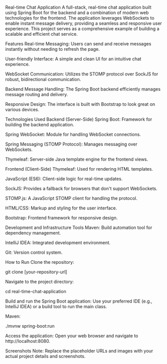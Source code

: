 Real-time Chat Application
A full-stack, real-time chat application built using Spring Boot for the backend and a combination of modern web technologies for the frontend. The application leverages WebSockets to enable instant message delivery, providing a seamless and responsive user experience. This project serves as a comprehensive example of building a scalable and efficient chat service.

Features
Real-time Messaging: Users can send and receive messages instantly without needing to refresh the page.

User-friendly Interface: A simple and clean UI for an intuitive chat experience.

WebSocket Communication: Utilizes the STOMP protocol over SockJS for robust, bidirectional communication.

Backend Message Handling: The Spring Boot backend efficiently manages message routing and delivery.

Responsive Design: The interface is built with Bootstrap to look great on various devices.

Technologies Used
Backend (Server-Side)
Spring Boot: Framework for building the backend application.

Spring WebSocket: Module for handling WebSocket connections.

Spring Messaging (STOMP Protocol): Manages messaging over WebSockets.

Thymeleaf: Server-side Java template engine for the frontend views.

Frontend (Client-Side)
Thymeleaf: Used for rendering HTML templates.

JavaScript (ES6): Client-side logic for real-time updates.

SockJS: Provides a fallback for browsers that don't support WebSockets.

STOMP.js: A JavaScript STOMP client for handling the protocol.

HTML/CSS: Markup and styling for the user interface.

Bootstrap: Frontend framework for responsive design.

Development and Infrastructure Tools
Maven: Build automation tool for dependency management.

IntelliJ IDEA: Integrated development environment.

Git: Version control system.

How to Run
Clone the repository:

git clone [your-repository-url]

Navigate to the project directory:

cd real-time-chat-application

Build and run the Spring Boot application:
Use your preferred IDE (e.g., IntelliJ IDEA) or a build tool to run the main class.

Maven:

./mvnw spring-boot:run


Access the application:
Open your web browser and navigate to http://localhost:8080.

Screenshots
Note: Replace the placeholder URLs and images with your actual project details and screenshots.
